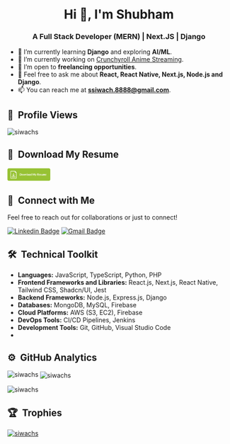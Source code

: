 <h1 align="center">Hi 👋, I'm Shubham</h1>

<h3 align="center">A Full Stack Developer (MERN) | Next.JS | Django</h3>

- 🌱 I’m currently learning **Django** and exploring **AI/ML**.
- 🔭 I’m currently working on [Crunchyroll Anime Streaming](https://github.com/siwachs/Crunchyroll-Anime-Streaming).
- 👯 I’m open to **freelancing opportunities**.
- 💬 Feel free to ask me about **React, React Native, Next.js, Node.js and Django**.
- 📫 You can reach me at **ssiwach.8888@gmail.com**.

## 👀 &nbsp;Profile Views

<p align="left">
  <img src="https://komarev.com/ghpvc/?username=siwachs&label=Profile%20views&color=0e75b6&style=flat" alt="siwachs" />
</p>

## 📄 &nbsp;Download My Resume

[<img src="assets/Download-Resume-Button.png" width="20%"/>](https://github.com/siwachs/siwachs/blob/main/Shubham_Siwach_SDE_resume.pdf)

## 🤝 &nbsp;Connect with Me

Feel free to reach out for collaborations or just to connect!

[![Linkedin Badge](https://img.shields.io/badge/-siwachs-blue?style=flat-square&logo=Linkedin&logoColor=white&link=https://www.linkedin.com/in/siwachs/)](https://www.linkedin.com/in/siwachs/)
[![Gmail Badge](https://img.shields.io/badge/-ssiwach.8888@gmail.com-c14438?style=flat-square&logo=Gmail&logoColor=white&link=mailto:ssiwach.8888@gmail.com)](mailto:ssiwach.8888@gmail.com)

## 🛠 &nbsp;Technical Toolkit

- **Languages:** JavaScript, TypeScript, Python, PHP  
- **Frontend Frameworks and Libraries:** React.js, Next.js, React Native, Tailwind CSS, Shadcn/UI, Jest  
- **Backend Frameworks:** Node.js, Express.js, Django  
- **Databases:** MongoDB, MySQL, Firebase  
- **Cloud Platforms:** AWS (S3, EC2), Firebase  
- **DevOps Tools:** CI/CD Pipelines, Jenkins  
- **Development Tools:** Git, GitHub, Visual Studio Code
- 
## ⚙️ &nbsp;GitHub Analytics

<p><img align="left" src="https://github-readme-stats.vercel.app/api/top-langs?username=siwachs&show_icons=true&locale=en&layout=compact" alt="siwachs" /></p>

<p>&nbsp;<img align="center" src="https://github-readme-stats.vercel.app/api?username=siwachs&show_icons=true&locale=en" alt="siwachs" /></p>

<p><img align="center" src="https://github-readme-streak-stats.herokuapp.com/?user=siwachs&" alt="siwachs" /></p>

## 🏆 &nbsp;Trophies

<p align="left">
  <a href="https://github.com/ryo-ma/github-profile-trophy">
    <img src="https://github-profile-trophy.vercel.app/?username=siwachs" alt="siwachs" />
  </a>
</p>

